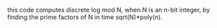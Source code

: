 this code computes discrete log mod N, when N is an n-bit integer, by finding the prime factors of N in time
sqrt(N)*poly(n). 
